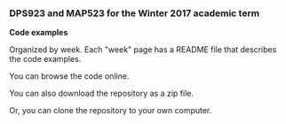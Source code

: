 ### DPS923 and MAP523 for the Winter 2017 academic term

**Code examples**

Organized by week. Each "week" page has a README file that describes the code examples.

You can browse the code online. 

You can also download the repository as a zip file.  

Or, you can clone the repository to your own computer.  
